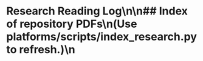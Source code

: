 # Research Reading Log\n\n## Index of repository PDFs\n(Use platforms/scripts/index_research.py to refresh.)\n